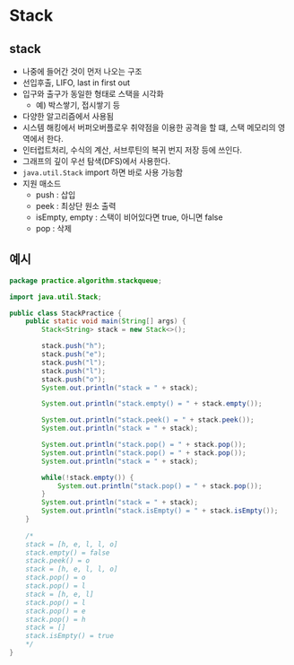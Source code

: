 # Stack

## stack

* 나중에 들어간 것이 먼저 나오는 구조&#x20;
* 선입후출, LIFO, last in first out
* 입구와 출구가 동일한 형태로 스택을 시각화
  * 예) 박스쌓기, 접시쌓기 등
* 다양한 알고리즘에서 사용됨
* 시스템 해킹에서 버퍼오버플로우 취약점을 이용한 공격을 할 떄, 스택 메모리의 영역에서 한다.&#x20;
* 인터럽트처리, 수식의 계산, 서브루틴의 복귀 번지 저장 등에 쓰인다.&#x20;
* 그래프의 깊이 우선 탐색(DFS)에서 사용한다.&#x20;
* `java.util.Stack` import 하면 바로 사용 가능함&#x20;
* 지원 매소드
  * push : 삽입
  * peek : 최상단 원소 출력
  * isEmpty, empty : 스택이 비어있다면 true, 아니면 false
  * pop : 삭제&#x20;

## 예시

```java
package practice.algorithm.stackqueue;

import java.util.Stack;

public class StackPractice {
    public static void main(String[] args) {
        Stack<String> stack = new Stack<>();

        stack.push("h");
        stack.push("e");
        stack.push("l");
        stack.push("l");
        stack.push("o");
        System.out.println("stack = " + stack);

        System.out.println("stack.empty() = " + stack.empty());

        System.out.println("stack.peek() = " + stack.peek());
        System.out.println("stack = " + stack);

        System.out.println("stack.pop() = " + stack.pop());
        System.out.println("stack.pop() = " + stack.pop());
        System.out.println("stack = " + stack);

        while(!stack.empty()) {
            System.out.println("stack.pop() = " + stack.pop());
        }
        System.out.println("stack = " + stack);
        System.out.println("stack.isEmpty() = " + stack.isEmpty());
    }
    
    /*
    stack = [h, e, l, l, o]
    stack.empty() = false
    stack.peek() = o
    stack = [h, e, l, l, o]
    stack.pop() = o
    stack.pop() = l
    stack = [h, e, l]
    stack.pop() = l
    stack.pop() = e
    stack.pop() = h
    stack = []
    stack.isEmpty() = true
    */
}


```



